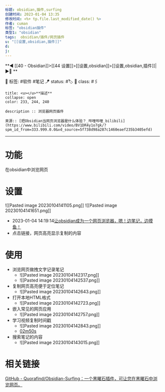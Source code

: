 ```yaml
---
标题: obsidian,插件,surfing
创建时间: 2023-01-04 13:35
修改时间: <%+ tp.file.last_modified_date() %>
作者: cuman
标签: "obsidian插件" 
类型1: "obsidian"
tags:  obsidian/插件/网页插件
u: "[[设置,obsidian,插件]]"
d:
j: 
---
```


**◀️ [[40 - Obsidian]]>[[44 设置]]>[[设置,obsidian]]>[[设置,obsidian,插件]]| ▶️📎 **  

🧩 标签:  #软件 #笔记 
🪁 status: #🏷️
🎏 class: #🖇️

```ad-info
title: <u></u>**描述**
collapse: open
color: 233, 244, 240

description :: 浏览器网页插件

来源:: [把Obsidian当网页浏览器是什么体验？_哔哩哔哩_bilibili](https://www.bilibili.com/video/BV1DR4y1o7gk/?spm_id_from=333.999.0.0&vd_source=5f738d98a287c1460eaef235b3405efd)

```



---
# 功能
在obsidian中浏览网页
# 设置
![[Pasted image 20230104141105.png]]
![[Pasted image 20230104141651.png]]
-   2023-01-04 14:19:14[让obsidian成为一个网页浏览器，嗯！边笔记，边摸鱼！](https://www.bilibili.com/video/BV1DR4y1o7gk/?spm_id_from=333.999.0.0&vd_source=5f738d98a287c1460eaef235b3405efd#:~:text=%E8%AE%A9obsidian%E6%88%90%E4%B8%BA%E4%B8%80%E4%B8%AA%E7%BD%91%E9%A1%B5%E6%B5%8F%E8%A7%88%E5%99%A8%EF%BC%8C%E5%97%AF%EF%BC%81%E8%BE%B9%E7%AC%94%E8%AE%B0%EF%BC%8C%E8%BE%B9%E6%91%B8%E9%B1%BC%EF%BC%81)
- 点击链接，网页高亮显示复制的内容

# 使用
- 浏览网页做拽文字记录笔记
	- ![[Pasted image 20230104142317.png]]
	- ![[Pasted image 20230104142537.png]]
- 复制网页高亮便于定位笔记
	- ![[Pasted image 20230104142643.png]]
- 打开本地HTML格式
	- ![[Pasted image 20230104142723.png]]
- 嵌入常见的网页应用
	- ![[Pasted image 20230104142757.png]]
- 学习视频复制时间戳
	- ![[Pasted image 20230104142843.png]]
	- [02m50s](https://www.bilibili.com/video/BV1DR4y1o7gk/?t=02m50s)
- 搜索笔记的内容
	- ![[Pasted image 20230104143015.png]]
# 相关链接
[GitHub - Quorafind/Obsidian-Surfing：一个黑曜石插件，可让您在黑曜石中浏览网页。](https://github.com/quorafind/obsidian-surfing)




